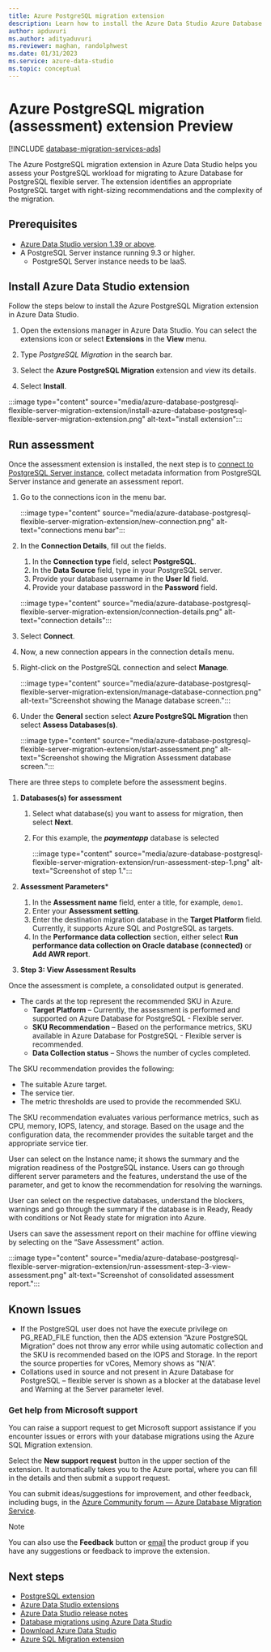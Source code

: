 ```yaml
---
title: Azure PostgreSQL migration extension
description: Learn how to install the Azure Data Studio Azure Database for PostgreSQL flexible server extension. This extension helps guide you choose the best Azure SQL database and Azure Database for PostgreSQL migration path.
author: apduvuri
ms.author: adityaduvuri
ms.reviewer: maghan, randolphwest
ms.date: 01/31/2023
ms.service: azure-data-studio
ms.topic: conceptual
---
```


# Azure PostgreSQL migration (assessment) extension Preview

[!INCLUDE [database-migration-services-ads](../../includes/database-migration-services-postgresql-ads.md)]

The Azure PostgreSQL migration extension in Azure Data Studio helps you assess your PostgreSQL workload for migrating to Azure Database for PostgreSQL flexible server. The extension identifies an appropriate PostgreSQL target with right-sizing recommendations and the complexity of the migration.

## Prerequisites

- [Azure Data Studio version 1.39 or above](../download-azure-data-studio.md).
- A PostgreSQL Server instance running 9.3 or higher.
  - PostgreSQL Server instance needs to be IaaS.

## Install Azure Data Studio extension

Follow the steps below to install the Azure PostgreSQL Migration extension in Azure Data Studio.

1. Open the extensions manager in Azure Data Studio. You can select the extensions icon or select **Extensions** in the **View** menu.

1. Type *PostgreSQL Migration* in the search bar.

1. Select the **Azure PostgreSQL Migration** extension and view its details.

1. Select **Install**.

  :::image type="content" source="media/azure-database-postgresql-flexible-server-migration-extension/install-azure-database-postgresql-flexible-server-migration-extension.png" alt-text="install extension":::

## Run assessment

Once the assessment extension is installed, the next step is to [connect to PostgreSQL Server instance](postgres-extension.md), collect metadata information from PostgreSQL Server instance and generate an assessment report.

1. Go to the connections icon in the menu bar.

   :::image type="content" source="media/azure-database-postgresql-flexible-server-migration-extension/new-connection.png" alt-text="connections menu bar":::

1. In the **Connection Details**, fill out the fields.
   1. In the **Connection type** field, select **PostgreSQL**.
   1. In the **Data Source** field, type in your PostgreSQL server.
   1. Provide your database username in the **User Id** field.
   1. Provide your database password in the **Password** field.

   :::image type="content" source="media/azure-database-postgresql-flexible-server-migration-extension/connection-details.png" alt-text="connection details":::

1. Select **Connect**.

1. Now, a new connection appears in the connection details menu.

1. Right-click on the PostgreSQL connection and select **Manage**.

   :::image type="content" source="media/azure-database-postgresql-flexible-server-migration-extension/manage-database-connection.png" alt-text="Screenshot showing the Manage database screen.":::

1. Under the **General** section select **Azure PostgreSQL Migration** then select **Assess Databases(s)**.

   :::image type="content" source="media/azure-database-postgresql-flexible-server-migration-extension/start-assessment.png" alt-text="Screenshot showing the Migration Assessment database screen.":::

There are three steps to complete before the assessment begins.

1. **Databases(s) for assessment**
   1. Select what database(s) you want to assess for migration, then select **Next**.
   1. For this example, the ***paymentapp*** database is selected

      :::image type="content" source="media/azure-database-postgresql-flexible-server-migration-extension/run-assessment-step-1.png" alt-text="Screenshot of step 1.":::

1. **Assessment Parameters***
   1. In the **Assessment name** field, enter a title, for example, `demo1`.
   1. Enter your **Assessment setting**.
   1. Enter the destination migration database in the **Target Platform** field. Currently, it supports Azure SQL and PostgreSQL as targets.
   1. In the **Performance data collection** section, either select **Run performance data collection on Oracle database (connected)** or **Add AWR report**.

1. **Step 3: View Assessment Results**

Once the assessment is complete, a consolidated output is generated.

- The cards at the top represent the recommended SKU in Azure.
  - **Target Platform** – Currently, the assessment is performed and supported on Azure Database for PostgreSQL - Flexible server.
  - **SKU Recommendation** – Based on the performance metrics, SKU available in Azure Database for PostgreSQL - Flexible server is recommended.
  - **Data Collection status** – Shows the number of cycles completed.

The SKU recommendation provides the following:

- The suitable Azure target.
- The service tier.
- The metric thresholds are used to provide the recommended SKU.

The SKU recommendation evaluates various performance metrics, such as CPU, memory, IOPS, latency, and storage. Based on the usage and the configuration data, the recommender provides the suitable target and the appropriate service tier.

User can select on the Instance name; it shows the summary and the migration readiness of the PostgreSQL instance. Users can go through different server parameters and the features, understand the use of the parameter, and get to know the recommendation for resolving the warnings.

User can select on the respective databases, understand the blockers, warnings and go through the summary if the database is in Ready, Ready with conditions or Not Ready state for migration into Azure.

Users can save the assessment report on their machine for offline viewing by selecting on the “Save Assessment” action.

   :::image type="content" source="media/azure-database-postgresql-flexible-server-migration-extension/run-assessment-step-3-view-assessment.png" alt-text="Screenshot of consolidated assessment report.":::

## Known Issues

- If the PostgreSQL user does not have the execute privilege on PG_READ_FILE function, then the ADS extension “Azure PostgreSQL Migration” does not throw any error while using automatic collection and the SKU is recommended based on the IOPS and Storage. In the report the source properties for vCores, Memory shows as “N/A”.
- Collations used in source and not present in Azure Database for PostgreSQL – flexible server is shown as a blocker at the database level and Warning at the Server parameter level.

### Get help from Microsoft support

You can raise a support request to get Microsoft support assistance if you encounter issues or errors with your database migrations using the Azure SQL Migration extension.

Select the **New support request** button in the upper section of the extension. It automatically takes you to the Azure portal, where you can fill in the details and then submit a support request.

You can submit ideas/suggestions for improvement, and other feedback, including bugs, in the [Azure Community forum — Azure Database Migration Service](https://feedback.azure.com/d365community/forum/2dd7eb75-ef24-ec11-b6e6-000d3a4f0da0).

> [!NOTE]  
> You can also use the **Feedback** button or [email](mailto:epgsupport@microsoft.com) the product group if you have any suggestions or feedback to improve the extension.

## Next steps

- [PostgreSQL extension](postgres-extension.md)
- [Azure Data Studio extensions](add-extensions.md)
- [Azure Data Studio release notes](../release-notes-azure-data-studio.md)
- [Database migrations using Azure Data Studio](/azure/dms/migration-using-azure-data-studio)
- [Download Azure Data Studio](../download-azure-data-studio.md)
- [Azure SQL Migration extension](azure-sql-migration-extension.md)